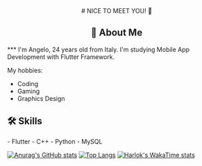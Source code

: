 <div align="center">
  # NICE TO MEET YOU! 👋
</div>

<div align="center">
  <h2>🚀 About Me</h2>
</div>
***
I'm Angelo, 24 years old from Italy. 
I'm studying Mobile App Development with Flutter Framework.

My hobbies: 
- Coding
- Gaming
- Graphics Design

<h2>🛠 Skills</h2>
- Flutter
- C++
- Python
- MySQL


[![Anurag's GitHub stats](https://github-readme-stats.vercel.app/api?username=angelof-exe&show_icons=true)](https://github.com/anuraghazra/github-readme-stats)
[![Top Langs](https://github-readme-stats.vercel.app/api/top-langs/?username=angelof-exe&layout=pie)](https://github.com/anuraghazra/github-readme-stats)
[![Harlok's WakaTime stats](https://github-readme-stats.vercel.app/api/wakatime?username=angelof_exe)](https://github.com/anuraghazra/github-readme-stats)

